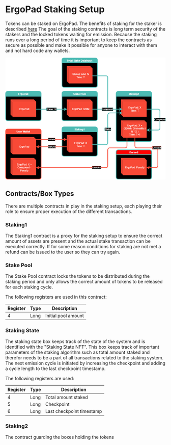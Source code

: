 # ErgoPad Staking Setup

Tokens can be staked on ErgoPad. The benefits of staking for the staker is described [here](https://github.com/ergo-pad/ergopad/tree/staking-contracts/docs#staking)
The goal of the staking contracts is long term security of the stakers and the locked tokens waiting for emission.
Because the staking runs over a long period of time it is important to keep the contracts as secure as possible and make it possible for anyone to interact with them and not hard code any wallets.

![Overview of staking setup](images/staking-fixed-emission.drawio.png)

## Contracts/Box Types

There are multiple contracts in play in the staking setup, each playing their role to ensure proper execution of the different transactions.

### Staking1

The Staking1 contract is a proxy for the staking setup to ensure the correct amount of assets are present and the actual stake transaction can be executed correctly. If for some reason conditions for staking are not met a refund can be issued to the user so they can try again.

### Stake Pool

The Stake Pool contract locks the tokens to be distributed during the staking period and only allows the correct amount of tokens to be released for each staking cycle.

The following registers are used in this contract:

| Register | Type | Description |
| --- | --- | --- |
| 4 | Long | Initial pool amount |

### Staking State

The staking state box keeps track of the state of the system and is identified with the "Staking State NFT". This box keeps track of important parameters of the staking algorithm such as total amount staked and therefor needs to be a part of all transactions related to the staking system. The next emission cycle is initiated by increasing the checkpoint and adding a cycle length to the last checkpoint timestamp.

The following registers are used:

| Register | Type | Description |
| --- | --- | --- |
| 4 | Long | Total amount staked |
| 5 | Long | Checkpoint |
| 6 | Long | Last checkpoint timestamp |

### Staking2

The contract guarding the boxes holding the tokens 